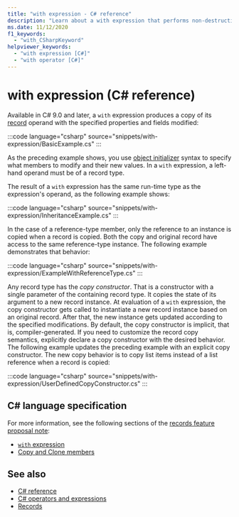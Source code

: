 ```yaml
---
title: "with expression - C# reference"
description: "Learn about a with expression that performs non-destructive mutation of C# records"
ms.date: 11/12/2020
f1_keywords:
  - "with_CSharpKeyword"
helpviewer_keywords:
  - "with expression [C#]"
  - "with operator [C#]"
---
```

# with expression (C# reference)

Available in C# 9.0 and later, a `with` expression produces a copy of its [record](../builtin-types/record.md) operand with the specified properties and fields modified:

:::code language="csharp" source="snippets/with-expression/BasicExample.cs" :::

As the preceding example shows, you use [object initializer](../../programming-guide/classes-and-structs/object-and-collection-initializers.md) syntax to specify what members to modify and their new values. In a `with` expression, a left-hand operand must be of a record type.

The result of a `with` expression has the same run-time type as the expression's operand, as the following example shows:

:::code language="csharp" source="snippets/with-expression/InheritanceExample.cs" :::

In the case of a reference-type member, only the reference to an instance is copied when a record is copied. Both the copy and original record have access to the same reference-type instance. The following example demonstrates that behavior:

:::code language="csharp" source="snippets/with-expression/ExampleWithReferenceType.cs" :::

Any record type has the *copy constructor*. That is a constructor with a single parameter of the containing record type. It copies the state of its argument to a new record instance. At evaluation of a `with` expression, the copy constructor gets called to instantiate a new record instance based on an original record. After that, the new instance gets updated according to the specified modifications. By default, the copy constructor is implicit, that is, compiler-generated. If you need to customize the record copy semantics, explicitly declare a copy constructor with the desired behavior. The following example updates the preceding example with an explicit copy constructor. The new copy behavior is to copy list items instead of a list reference when a record is copied:

:::code language="csharp" source="snippets/with-expression/UserDefinedCopyConstructor.cs" :::

## C# language specification

For more information, see the following sections of the [records feature proposal note](~/_csharplang/proposals/csharp-9.0/records.md):

- [`with` expression](~/_csharplang/proposals/csharp-9.0/records.md#with-expression)
- [Copy and Clone members](~/_csharplang/proposals/csharp-9.0/records.md#copy-and-clone-members)

## See also

- [C# reference](../index.md)
- [C# operators and expressions](index.md)
- [Records](../builtin-types/record.md)
